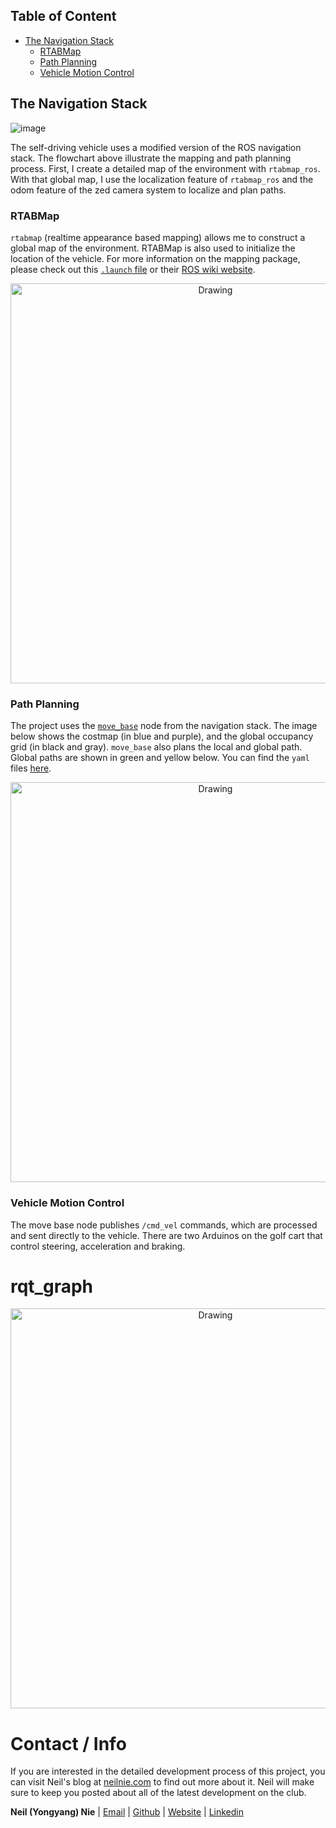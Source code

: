 ## Table of Content

- [The Navigation Stack](#The%20Navigation%20Stack)
	* [RTABMap](#RTABMap)
	* [Path Planning](#Path%20Planning)
	* [Vehicle Motion Control](#Vehicle%20Motion%20Control)

<a name="The%20Navigation%20Stack"></a>

## The Navigation Stack

![image](https://raw.githubusercontent.com/sigmaai/self-driving-golf-cart/master/media/nav_stack.png)

The self-driving vehicle uses a modified version of the ROS navigation stack. The flowchart above illustrate the mapping and path planning process. First, I create a detailed map of the environment with `rtabmap_ros`. With that global map, I use the localization feature of `rtabmap_ros` and the odom feature of the zed camera system to localize and plan paths. 

<a name="RTABMap" > </a>

### RTABMap

`rtabmap` (realtime appearance based mapping) allows me to construct a global map of the environment. RTABMap is also used to initialize the location of the vehicle. For more information on the mapping package, please check out this [`.launch` file](./ros/src/navigation/mapping/launch/rtab_mapping.launch) or their [ROS wiki website](http://wiki.ros.org/rtabmap_ros). 

<center>
	<img src="https://raw.githubusercontent.com/sigmaai/self-driving-golf-cart/master/media/rtab-map.png" alt="Drawing" width="640"/>
</center> 

<a name="Path%20Planning" > </a>

### Path Planning

The project uses the [`move_base`](http://wiki.ros.org/move_base) node from the navigation stack. The image below shows the costmap (in blue and purple), and the global occupancy grid (in black and gray). `move_base` also plans the local and global path. Global paths are shown in green and yellow below. You can find the `yaml` files [here](./ros/src/navigation/path_planning/params). 

<center>
	<img src="https://raw.githubusercontent.com/sigmaai/self-driving-golf-cart/master/media/path_plan_1.png" alt="Drawing" width="640"/>
</center>

<a name="Vehicle%20Motion%20Control" > </a>

### Vehicle Motion Control

The move base node publishes `/cmd_vel` commands, which are processed and sent directly to the vehicle. There are two Arduinos on the golf cart that control steering, acceleration and braking. 


# rqt_graph

<center>
	<img src="https://raw.githubusercontent.com/sigmaai/self-driving-golf-cart/master/media/rosgraph-active.png" alt="Drawing" width="640"/>
</center>

# Contact / Info
If you are interested in the detailed development process of this project, you can visit Neil's blog at [neilnie.com](https://neilnie.com) to find out more about it. Neil will make sure to keep you posted about all of the latest development on the club.

**Neil (Yongyang) Nie** | [Email](mailto:yongyang.nie@gmail.com) | [Github](https://www.github.com/NeilNie) | [Website](neilnie.com) | [Linkedin](https://www.linkedin.com/in/yongyang-neil-nie-896204118/)